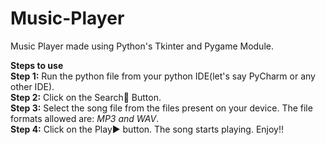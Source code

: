 # Music-Player
Music Player made using Python's Tkinter and Pygame Module.

**Steps to use**  
**Step 1:** Run the python file from your python IDE(let's say PyCharm or any other IDE).  
**Step 2:** Click on the Search🔎 Button.  
**Step 3:** Select the song file from the files present on your device. The file formats allowed are: *MP3 and WAV*.  
**Step 4:** Click on the Play▶️ button. The song starts playing. Enjoy!!  


